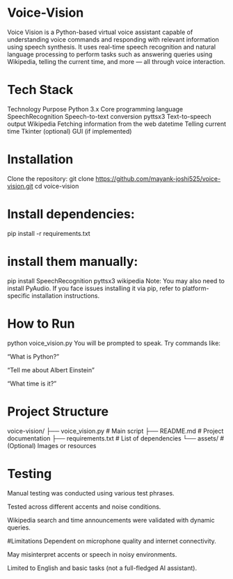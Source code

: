 # Voice-Vision
Voice Vision is a Python-based virtual voice assistant capable of understanding voice commands and responding with relevant information using speech synthesis. It uses real-time speech recognition and natural language processing to perform tasks such as answering queries using Wikipedia, telling the current time, and more — all through voice interaction.

# Tech Stack
Technology	Purpose
Python 3.x	Core programming language
SpeechRecognition	Speech-to-text conversion
pyttsx3	Text-to-speech output
Wikipedia	Fetching information from the web
datetime	Telling current time
Tkinter (optional)	GUI (if implemented)

# Installation
Clone the repository:
git clone https://github.com/mayank-joshi525/voice-vision.git
cd voice-vision

# Install dependencies:
pip install -r requirements.txt

# install them manually:
pip install SpeechRecognition pyttsx3 wikipedia
Note: You may also need to install PyAudio. If you face issues installing it via pip, refer to platform-specific installation instructions.

# How to Run
python voice_vision.py
You will be prompted to speak. Try commands like:

“What is Python?”

“Tell me about Albert Einstein”

“What time is it?”

# Project Structure
voice-vision/
├── voice_vision.py       # Main script
├── README.md             # Project documentation
├── requirements.txt      # List of dependencies
└── assets/               # (Optional) Images or resources


# Testing
Manual testing was conducted using various test phrases.

Tested across different accents and noise conditions.

Wikipedia search and time announcements were validated with dynamic queries.

#Limitations
Dependent on microphone quality and internet connectivity.

May misinterpret accents or speech in noisy environments.

Limited to English and basic tasks (not a full-fledged AI assistant).
